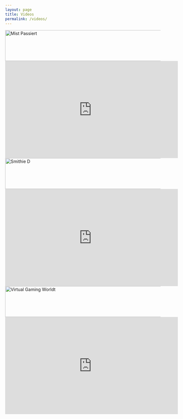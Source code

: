 ```yaml
---
layout: page
title: Videos
permalink: /videos/
---
```


<a href="https://www.youtube.com/user/MistPassiert" target="_blank">
<img src="{{ site.url }}/assets/MistPassiert.PNG" alt="Mist Passiert" width="560" height="100" border="0">

<iframe width="560" height="315" src="https://www.youtube.com/embed/cbPBbHbY_nc" frameborder="0" allowfullscreen></iframe>


<a href="https://www.youtube.com/channel/UCS3DjNR8y6tKX7LSjV_RRKA" target="_blank">
<img src="{{ site.url }}/assets/Smithie_d.PNG" alt="Smithie D" width="560" height="100" border="0">

<iframe width="560" height="315" src="https://www.youtube.com/embed/wqvu4oSgtqc" frameborder="0" allowfullscreen></iframe>


<a href="https://www.youtube.com/channel/UCdJt2BvAOnFa9uEvbiDBF9g" target="_blank">
<img src="{{ site.url }}/assets/VGM.PNG" alt="Virtual Gaming Worldt" width="560" height="100" border="0">

<iframe width="560" height="315" src="https://www.youtube.com/embed/Yt4EB035DDA" frameborder="0" allowfullscreen></iframe>
